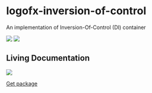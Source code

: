 # logofx-inversion-of-control
An implementation of Inversion-Of-Control (DI) container

<img src=https://ci.appveyor.com/api/projects/status/github/logofx/logofx-inversion-of-control>

<img src=https://img.shields.io/nuget/dt/LogoFX.Practices.IoC>

## Living Documentation
[<img src=https://ci.appveyor.com/api/projects/LogoFX/logofx-inversion-of-control/artifacts/src/LogoFX.Practices.IoC.Specs/bin/Release/LivingDoc.png>](https://ci.appveyor.com/api/projects/LogoFX/logofx-inversion-of-control/artifacts/src/LogoFX.Practices.IoC.Specs/bin/Release/LivingDoc.html)

[Get package](https://www.nuget.org/packages/LogoFX.Practices.IoC)